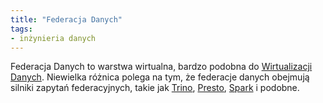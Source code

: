 ```yaml
---
title: "Federacja Danych"
tags:
- inżynieria danych
---
```

Federacja Danych to warstwa wirtualna, bardzo podobna do [Wirtualizacji Danych](notes/wirtualizacja%20danych.md). Niewielka różnica polega na tym, że federacje danych obejmują silniki zapytań federacyjnych, takie jak [Trino](notes/Trino), [Presto](notes/Presto), [Spark](notes/Spark) i podobne.
